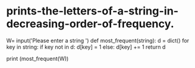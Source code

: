 # prints-the-letters-of-a-string-in-decreasing-order-of-frequency.

W= input('Please enter a string ')
def most_frequent(string):
    d = dict()
    for key in string:
        if key not in d:
            d[key] = 1
        else:
            d[key] += 1
    return d

print (most_frequent(W))



